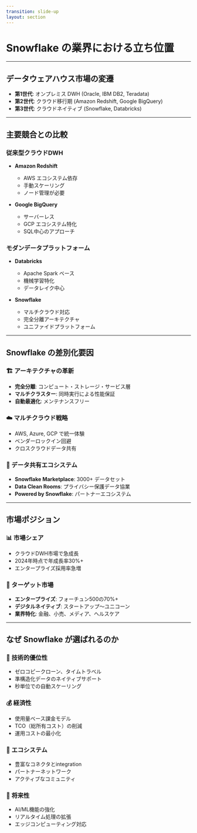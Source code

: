 ```yaml
---
transition: slide-up
layout: section
---
```


# Snowflake の業界における立ち位置

---

## データウェアハウス市場の変遷



- **第1世代**: オンプレミス DWH (Oracle, IBM DB2, Teradata)
- **第2世代**: クラウド移行期 (Amazon Redshift, Google BigQuery)
- **第3世代**: クラウドネイティブ (Snowflake, Databricks)



---

## 主要競合との比較

<div class="grid grid-cols-2 gap-8">

<div>

### 従来型クラウドDWH


- **Amazon Redshift**
  - AWS エコシステム依存
  - 手動スケーリング
  - ノード管理が必要

- **Google BigQuery**
  - サーバーレス
  - GCP エコシステム特化
  - SQL中心のアプローチ



</div>

<div>

### モダンデータプラットフォーム


- **Databricks**
  - Apache Spark ベース
  - 機械学習特化
  - データレイク中心

- **Snowflake**
  - マルチクラウド対応
  - 完全分離アーキテクチャ
  - ユニファイドプラットフォーム



</div>

</div>

---

## Snowflake の差別化要因



### 🏗️ アーキテクチャの革新
- **完全分離**: コンピュート・ストレージ・サービス層
- **マルチクラスター**: 同時実行による性能保証
- **自動最適化**: メンテナンスフリー

### ☁️ マルチクラウド戦略
- AWS, Azure, GCP で統一体験
- ベンダーロックイン回避
- クロスクラウドデータ共有

### 🔄 データ共有エコシステム
- **Snowflake Marketplace**: 3000+ データセット
- **Data Clean Rooms**: プライバシー保護データ協業
- **Powered by Snowflake**: パートナーエコシステム



---

## 市場ポジション

<div class="grid grid-cols-2 gap-8">

<div>

### 📊 市場シェア


- クラウドDWH市場で急成長
- 2024年時点で年成長率30%+
- エンタープライズ採用率急増



</div>

<div>

### 🎯 ターゲット市場


- **エンタープライズ**: フォーチュン500の70%+
- **デジタルネイティブ**: スタートアップ〜ユニコーン
- **業界特化**: 金融、小売、メディア、ヘルスケア



</div>

</div>

---

## なぜ Snowflake が選ばれるのか



### 🚀 **技術的優位性**
- ゼロコピークローン、タイムトラベル
- 準構造化データのネイティブサポート
- 秒単位での自動スケーリング

### 💰 **経済性**
- 使用量ベース課金モデル
- TCO（総所有コスト）の削減
- 運用コストの最小化

### 🤝 **エコシステム**
- 豊富なコネクタとintegration
- パートナーネットワーク
- アクティブなコミュニティ

### 🔮 **将来性**
- AI/ML機能の強化
- リアルタイム処理の拡張
- エッジコンピューティング対応
